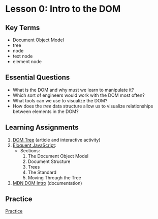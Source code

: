 # Lesson 0:  Intro to the DOM

## Key Terms
* Document Object Model
* tree
* node
* text node
* element node

## Essential Questions
* What is the DOM and why must we learn to manipulate it?
* Which sort of engineers would work with the DOM most often?
* What tools can we use to visualize the DOM?
* How does the _tree_ data structure allow us to visualize relationships between elements in the DOM?

## Learning Assignments
1. [DOM Tree](https://javascript.info/dom-nodes) (article and interactive activity) 
2. [Eloquent JavaScript](https://eloquentjavascript.net/14_dom.html): 
    - Sections:
        1. The Document Object Model
        2. Document Structure
        3. Trees
        4. The Standard
        5. Moving Through the Tree
3. [MDN DOM Intro](https://developer.mozilla.org/en-US/docs/Web/API/Document_Object_Model/Introduction) (documentation)

## Practice
[Practice](./practice)
